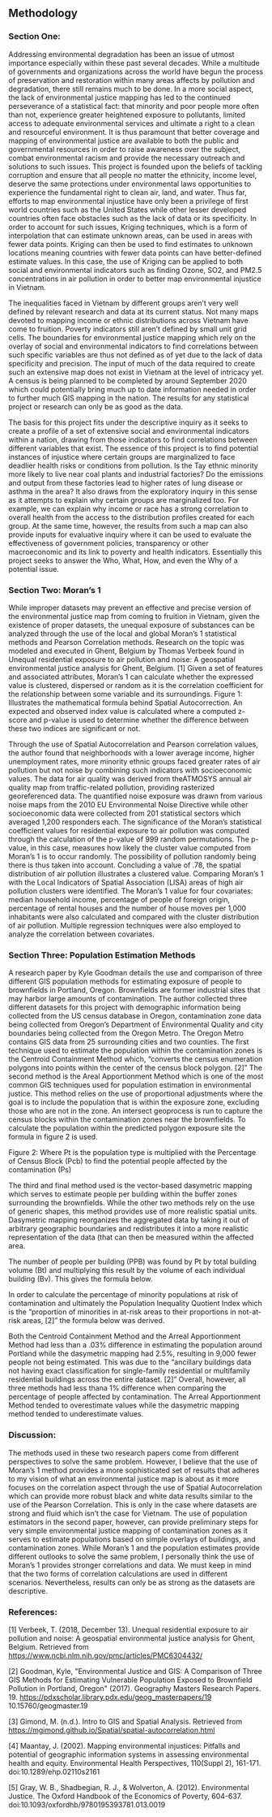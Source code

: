 ## Methodology
### Section One:
Addressing environmental degradation has been an issue of utmost importance especially within these past several decades. While a multitude of governments and organizations across the world have begun the process of preservation and restoration within many areas affects by pollution and degradation, there still remains much to be done. In a more social aspect, the lack of environmental justice mapping has led to the continued perseverance of a statistical fact: that minority and poor people more often than not, experience greater heightened exposure to pollutants, limited access to adequate environmental services and ultimate a right to a clean and resourceful environment. It is thus paramount that better coverage and mapping of environmental justice are available to both the public and governmental resources in order to raise awareness over the subject, combat environmental racism and provide the necessary outreach and solutions to such issues. This project is founded upon the beliefs of tackling corruption and ensure that all people no matter the ethnicity, income level, deserve the same protections under environmental laws opportunities to experience the fundamental right to clean air, land, and water. Thus far, efforts to map environmental injustice have only been a privilege of first world countries such as the United States while other lesser developed countries often face obstacles such as the lack of data or its specificity. In order to account for such issues, Kriging techniques, which is a form of interpolation that can estimate unknown areas, can be used in areas with fewer data points. Kriging can then be used to find estimates to unknown locations meaning countries with fewer data points can have better-defined estimate values. In this case, the use of Kriging can be applied to both social and environmental indicators such as finding Ozone, SO2, and PM2.5 concentrations in air pollution in order to better map environmental injustice in Vietnam. 

The inequalities faced in Vietnam by different groups aren’t very well defined by relevant research and data at its current status. Not many maps devoted to mapping income or ethnic distributions across Vietnam have come to fruition. Poverty indicators still aren’t defined by small unit grid cells. The boundaries for environmental justice mapping which rely on the overlay of social and environmental indicators to find correlations between such specific variables are thus not defined as of yet due to the lack of data specificity and precision. The input of much of the data required to create such an extensive map does not exist in Vietnam at the level of intricacy yet. A census is being planned to be completed by around September 2020 which could potentially bring much up to date information needed in order to further much GIS mapping in the nation. The results for any statistical project or research can only be as good as the data.
	
  The basis for this project fits under the descriptive inquiry as it seeks to create a profile of a set of extensive social and environmental indicators within a nation, drawing from those indicators to find correlations between different variables that exist. The essence of this project is to find potential instances of injustice where certain groups are marginalized to face deadlier health risks or conditions from pollution.  Is the Tay ethnic minority more likely to live near coal plants and industrial factories? Do the emissions and output from these factories lead to higher rates of lung disease or asthma in the area? It also draws from the exploratory inquiry in this sense as it attempts to explain why certain groups are marginalized too. For example, we can explain why income or race has a strong correlation to overall health from the access to the distribution profiles created for each group. At the same time, however, the results from such a map can also provide inputs for evaluative inquiry where it can be used to evaluate the effectiveness of government policies, transparency or other macroeconomic and its link to poverty and health indicators. Essentially this project seeks to answer the Who, What, How, and even the Why of a potential issue. 

### Section Two: Moran’s 1 
While improper datasets may prevent an effective and precise version of the environmental justice map from coming to fruition in Vietnam, given the existence of proper datasets, the unequal exposure of substances can be analyzed through the use of the local and global Moran’s 1 statistical methods and Pearson Correlation methods. Research on the topic was modeled and executed in Ghent, Belgium by Thomas Verbeek found in Unequal residential exposure to air pollution and noise: A geospatial environmental justice analysis for Ghent, Belgium. [1] Given a set of features and associated attributes, Moran’s 1 can calculate whether the expressed value is clustered, dispersed or random as it is the correlation coefficient for the relationship between some variable and its surroundings.
Figure 1: Illustrates the mathematical formula behind Spatial Autocorrection. An expected and observed index value is calculated where a computed z-score and p-value is used to determine whether the difference between these two indices are significant or not.

Through the use of Spatial Autocorrelation and Pearson correlation values, the author found that neighborhoods with a lower average income, higher unemployment rates, more minority ethnic groups faced greater rates of air pollution but not noise by combining such indicators with socioeconomic values. The data for air quality was derived from theATMOSYS annual air quality map from traffic-related pollution, providing rasterized georeferenced data. The quantified noise exposure was drawn from various noise maps from the 2010 EU Environmental Noise Directive while other socioeconomic data were collected from 201 statistical sectors which averaged 1,200 responders each.  The significance of the Moran’s statistical coefficient values for residential exposure to air pollution was computed through the calculation of the p-value of 999 random permutations. The p-value, in this case, measures how likely the cluster value computed from Moran’s 1 is to occur randomly. The possibility of pollution randomly being there is thus taken into account. Concluding a value of .78, the spatial distribution of air pollution illustrates a clustered value. Comparing Moran’s 1 with the Local Indicators of Spatial Association (LISA) areas of high air pollution clusters were identified. The Moran’s 1 value for four covariates: median household income, percentage of people of foreign origin, percentage of rental houses and the number of house moves per 1,000 inhabitants were also calculated and compared with the cluster distribution of air pollution. Multiple regression techniques were also employed to analyze the correlation between covariates.

### Section Three: Population Estimation Methods
A research paper by Kyle Goodman details the use and comparison of three different GIS population methods for estimating exposure of people to brownfields in Portland, Oregon. Brownfields are former industrial sites that may harbor large amounts of contamination. The author collected three different datasets for this project with demographic information being collected from the US census database in Oregon, contamination zone data being collected from Oregon’s Department of Environmental Quality and city boundaries being collected from the Oregon Metro. The Oregon Metro contains GIS data from 25 surrounding cities and two counties. The first technique used to estimate the population within the contamination zones is the Centroid Containment Method which, “converts the census enumeration polygons into points within the center of the census block polygon. [2]” The second method is the Areal Apportionment Method which is one of the most common GIS techniques used for population estimation in environmental justice. This method relies on the use of proportional adjustments where the goal is to include the population that is within the exposure zone, excluding those who are not in the zone. An intersect geoprocess is run to capture the census blocks within the contamination zones near the brownfields. To calculate the population within the predicted polygon exposure site the formula in figure 2 is used. 


Figure 2: Where Pt is the population type is multiplied with the Percentage of Census Block (Pcb) to find the potential people affected by the contamination (Ps)

The third and final method used is the vector-based dasymetric mapping which serves to estimate people per building within the buffer zones surrounding the brownfields. While the other two methods rely on the use of generic shapes, this method provides use of more realistic spatial units. Dasymetric mapping reorganizes the aggregated data by taking it out of arbitrary geographic boundaries and redistributes it into a more realistic representation of the data (that can then be measured within the affected area. 

The number of people per building (PPB) was found by Pt by total building volume (Bt) and multiplying this result by the volume of each individual building (Bv). This gives the formula below.

In order to calculate the percentage of minority populations at risk of contamination and ultimately the Population Inequality Quotient Index which is the “proportion of minorities in at-risk areas to their proportions in not-at-risk areas, [2]” the formula below was derived.
 
Both the Centroid Containment Method and the Arreal Apportionment Method had less than a .03% difference in estimating the population around Portland while the dasymetric mapping had 2.5%, resulting in 9,000 fewer people not being estimated. This was due to the “ancillary buildings data not having exact classification for single-family residential or multifamily residential buildings across the entire dataset. [2]” Overall, however, all three methods had less thana 1% difference when comparing the percentage of people affected by contamination. The Arreal Apportionment Method tended to overestimate values while the dasymetric mapping method tended to underestimate values. 

### Discussion: 
The methods used in these two research papers come from different perspectives to solve the same problem. However, I believe that the use of Moran’s 1 method provides a more sophisticated set of results that adheres to my vision of what an environmental justice map is about as it more focuses on the correlation aspect through the use of Spatial Autocorrelation which can provide more robust black and white data results similar to the use of the Pearson Correlation. This is only in the case where datasets are strong and fluid which isn’t the case for Vietnam. The use of population estimators in the second paper, however, can provide preliminary steps for very simple environmental justice mapping of contamination zones as it serves to estimate populations based on simple overlays of buildings, and contamination zones. While Moran’s 1 and the population estimates provide different outlooks to solve the same problem, I personally think the use of Moran’s 1 provides stronger correlations and data. We must keep in mind that the two forms of correlation calculations are used in different scenarios. Nevertheless, results can only be as strong as the datasets are descriptive. 

### References: 
[1] Verbeek, T. (2018, December 13). Unequal residential exposure to air pollution and noise: A geospatial environmental justice analysis for Ghent, Belgium. Retrieved from https://www.ncbi.nlm.nih.gov/pmc/articles/PMC6304432/

[2] Goodman, Kyle, "Environmental Justice and GIS: A Comparison of Three GIS Methods for Estimating Vulnerable Population Exposed to Brownfield Pollution in Portland, Oregon" (2017). Geography Masters Research Papers. 19.
https://pdxscholar.library.pdx.edu/geog_masterpapers/19
10.15760/geogmaster.19

[3] Gimond, M. (n.d.). Intro to GIS and Spatial Analysis. Retrieved from https://mgimond.github.io/Spatial/spatial-autocorrelation.html

[4] Maantay, J. (2002). Mapping environmental injustices: Pitfalls and potential of geographic information systems in assessing environmental health and equity. Environmental Health Perspectives, 110(Suppl 2), 161-171. doi:10.1289/ehp.02110s2161

[5] Gray, W. B., Shadbegian, R. J., & Wolverton, A. (2012). Environmental Justice. The Oxford Handbook of the Economics of Poverty, 604-637. doi:10.1093/oxfordhb/9780195393781.013.0019

